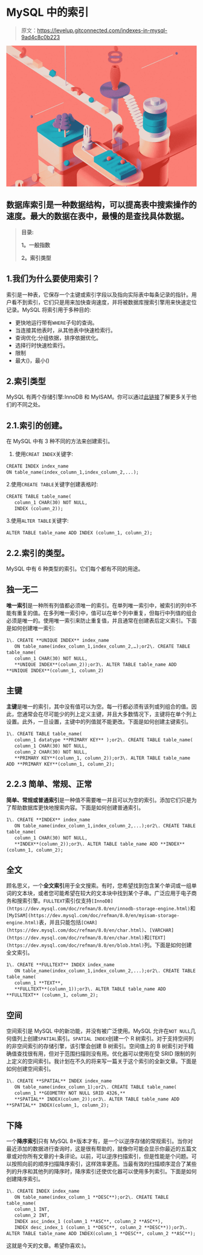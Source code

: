 # MySQL 中的索引

> 原文：<https://levelup.gitconnected.com/indexes-in-mysql-9ad4c8c0b223>

![](img/f2ab7191aba860d7e09117e03dc3c3a7.png)

## 数据库索引是一种数据结构，可以提高表中搜索操作的速度。最大的数据在表中，最慢的是查找具体数据。

> **目录:**
> 
> **1。一般指数**
> 
> **2。索引类型**

## 1.我们为什么要使用索引？

索引是一种表，它保存一个主键或索引字段以及指向实际表中每条记录的指针。用户看不到索引，它们只是用来加快查询速度，并将被数据库搜索引擎用来快速定位记录。MySQL 将索引用于多种目的:

*   更快地运行带有`WHERE`子句的查询。
*   当连接其他表时，从其他表中快速检索行。
*   查询优化:分组依据，排序依据优化。
*   选择行时快速检索行。
*   限制
*   最大()，最小()

## 2.索引类型

MySQL 有两个存储引擎:InnoDB 和 MyISAM。你可以通过[此链接](https://www.knownhost.com/wiki/developmental/mysql-myisam-innodb)了解更多关于他们的不同之处。

## 2.1.索引的创建。

在 MySQL 中有 3 种不同的方法来创建索引。

1.  使用`CREAT INDEX`关键字:

```
CREATE INDEX index_name
ON table_name(index_column_1,index_column_2,...);
```

2.使用`CREATE TABLE`关键字创建表格时:

```
CREATE TABLE table_name(
   column_1 CHAR(30) NOT NULL,
   INDEX (column_2));
```

3.使用`ALTER TABLE`关键字:

```
ALTER TABLE table_name ADD INDEX (column_1, column_2);
```

## 2.2.索引的类型。

MySQL 中有 6 种类型的索引。它们每个都有不同的用途。

## 独一无二

**唯一索引**是一种所有列值都必须唯一的索引。在单列唯一索引中，被索引的列中不能有重复的值。在多列唯一索引中，值可以在单个列中重复，但每行中列值的组合必须是唯一的。使用唯一索引来防止重复值，并且通常在创建表后定义索引。下面是如何创建唯一索引:

```
1\. CREATE **UNIQUE INDEX** index_name
   ON table_name(index_column_1,index_column_2,…);or2\. CREATE TABLE table_name(
   column_1 CHAR(30) NOT NULL,
   **UNIQUE INDEX**(column_2));or3\. ALTER TABLE table_name ADD **UNIQUE INDEX**(column_1, column_2)
```

## 主键

**主键**是唯一的索引，其中没有值可以为空。每一行都必须有该列或列组合的值。因此，您通常会在尽可能少的列上定义主键，并且大多数情况下，主键将在单个列上设置。此外，一旦设置，主键中的列值就不能更改。下面是如何创建主键索引。

```
1\. CREATE TABLE table_name(
   column_1 datatype **PRIMARY KEY** );or2\. CREATE TABLE table_name(
   column_1 CHAR(30) NOT NULL,
   column_2 CHAR(30) NOT NULL,
   **PRIMARY KEY**(column_1, column_2));or3\. ALTER TABLE table_name ADD **PRIMARY KEY**(column_1, column_2);
```

## 2.2.3 简单、常规、正常

**简单、常规或普通索引**是一种值不需要唯一并且可以为空的索引。添加它们只是为了帮助数据库更快地搜索内容。下面是如何创建普通索引。

```
1\. CREATE **INDEX** index_name
   ON table_name(index_column_1,index_column_2,...);or2\. CREATE TABLE table_name(
   column_1 CHAR(30) NOT NULL,
   **INDEX**(column_2));or3\. ALTER TABLE table_name ADD **INDEX**(column_1, column_2);
```

## 全文

顾名思义，一个**全文索引**用于全文搜索。有时，您希望找到包含某个单词或一组单词的文本块，或者您可能希望在较大的文本块中找到某个子串。广泛应用于电子商务和搜索引擎。`FULLTEXT`索引仅支持`[InnoDB](https://dev.mysql.com/doc/refman/8.0/en/innodb-storage-engine.html)`和`[MyISAM](https://dev.mysql.com/doc/refman/8.0/en/myisam-storage-engine.html)`表，并且只能包括`[CHAR](https://dev.mysql.com/doc/refman/8.0/en/char.html)`、`[VARCHAR](https://dev.mysql.com/doc/refman/8.0/en/char.html)`和`[TEXT](https://dev.mysql.com/doc/refman/8.0/en/blob.html)`列。下面是如何创建全文索引。

```
1\. CREATE **FULLTEXT** INDEX index_name
   ON table_name(index_column_1,index_column_2,...);or2\. CREATE TABLE table_name(
   column_1 **TEXT**,
   **FULLTEXT**(column_1));or3\. ALTER TABLE table_name ADD **FULLTEXT** (column_1, column_2);
```

## 空间

空间索引是 MySQL 中的新功能，并没有被广泛使用。MySQL 允许在`NOT NULL`几何值列上创建`SPATIAL`索引。`SPATIAL INDEX`创建一个 R 树索引。对于支持空间列的非空间索引的存储引擎，该引擎会创建 B 树索引。空间值上的 B 树索引对于精确值查找很有用，但对于范围扫描则没有用。优化器可以使用在受 SRID 限制的列上定义的空间索引。我计划在不久的将来写一篇关于这个索引的全新文章。下面是如何创建空间索引。

```
1\. CREATE **SPATIAL** INDEX index_name
   ON table_name(index_column_1);or2\. CREATE TABLE table_name(
   column_1 **GEOMETRY NOT NULL SRID 4326,**
   **SPATIAL** INDEX(column_2));or3\. ALTER TABLE table_name ADD **SPATIAL** INDEX(column_1, column_2);
```

## 下降

一个**降序索引**只有 MySQL 8+版本才有，是一个以逆序存储的常规索引。当你对最近添加的数据进行查询时，这是很有帮助的，就像你可能会显示你最近的五篇文章或对你所有文章的十条评论。以前，可以逆序扫描索引，但是性能是个问题。可以按照向前的顺序扫描降序索引，这样效率更高。当最有效的扫描顺序混合了某些列的升序和其他列的降序时，降序索引还使优化器可以使用多列索引。下面是如何创建降序索引。

```
1\. CREATE INDEX index_name
   ON table_name(index_column_1 **DESC**);or2\. CREATE TABLE table_name(   
   column_1 INT, 
   column_2 INT,   
   INDEX asc_index_1 (column_1 **ASC**, column_2 **ASC**),   
   INDEX desc_index_1 (column_1 **DESC**, column_2 **DESC**));or3\. ALTER TABLE table_name ADD INDEX(column_1 **DESC**, column_2 **ASC**);
```

这就是今天的文章。希望你喜欢:)。